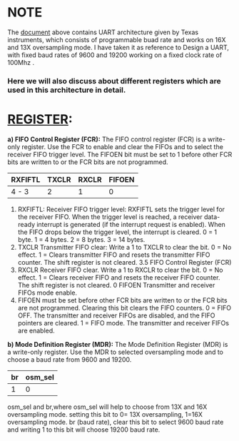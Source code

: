 # NOTE
The [document](https://github.com/hemantjunejaRD/UART/blob/main/Docs/sprugp1.pdf) above contains UART architecture given by Texas instruments, which consists of programmable buad rate and works on 16X and 13X oversampling mode. 
I have taken it as reference to Design a UART, with fixed baud rates of 9600 and 19200 working on a fixed clock rate of 100Mhz .

### Here we will also discuss about different registers which are used in this architecture in detail.

# <ins>REGISTER</ins>:

**a) FIFO Control Register (FCR):**
The FIFO control register (FCR) is a write-only register. Use the FCR to enable and clear the FIFOs and to select the receiver FIFO trigger level. The FIFOEN bit must be set to 1 before other FCR bits are written to or the FCR bits are not programmed.

|RXFIFTL|TXCLR|RXCLR|FIFOEN|
|-------|-----|-----|------|
|4  -  3|  2  |  1 	|  0   |

1) RXFIFTL:  Receiver FIFO trigger level:  RXFIFTL sets the trigger level for the receiver FIFO. When the trigger level is reached, a receiver data-ready interrupt is generated (if the interrupt request is enabled). When the FIFO drops below the trigger level, the interrupt is cleared. 0 = 1 byte. 1 = 4 bytes. 2 = 8 bytes. 3 = 14 bytes. 
2) TXCLR Transmitter FIFO clear: Write a 1 to TXCLR to clear the bit. 0 = No effect. 1 = Clears transmitter FIFO and resets the transmitter FIFO counter. The shift register is not cleared. 3.5 FIFO Control Register (FCR) 
3) RXCLR Receiver FIFO clear. Write a 1 to RXCLR to clear the bit. 0 = No effect. 1 = Clears receiver FIFO and resets the receiver FIFO counter. The shift register is not cleared. 0 FIFOEN Transmitter and receiver FIFOs mode enable.
4) FIFOEN must be set before other FCR bits are written to or the FCR bits are not programmed. Clearing this bit clears the FIFO counters. 0 =  FIFO OFF. The transmitter and receiver FIFOs are disabled, and the FIFO pointers are cleared. 1 = FIFO mode. The transmitter and receiver FIFOs are enabled.

**b) Mode Definition Register (MDR):**
The Mode Definition Register (MDR) is a write-only register. Use the MDR to selected oversampling mode and to choose a baud rate from 9600 and 19200.

|br|osm_sel|
|--|------|
|1 |  0   |

osm_sel and br,where osm_sel will help to choose from 13X and 16X oversampling mode. setting this bit to 0= 13X oversampling, 1=16X oversampling mode.
br (baud rate), clear this bit to select 9600 baud rate and writing 1 to this bit will choose 19200 baud rate.


